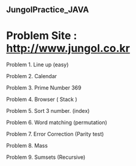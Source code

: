 ## JungolPractice_JAVA


# Problem Site : http://www.jungol.co.kr


Problem 1. Line up (easy)

Problem 2. Calendar 

Problem 3. Prime Number 369 

Problem 4. Browser ( Stack )
	
Problem 5. Sort 3 number. (index)

Problem 6. Word matching (permutation)

Problem 7. Error Correction (Parity test)

Problem 8. Mass

Problem 9. Sumsets (Recursive)
